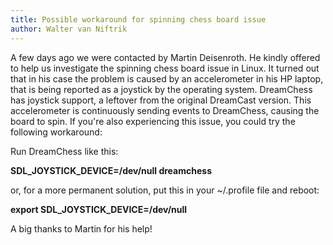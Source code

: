 ```yaml
---
title: Possible workaround for spinning chess board issue
author: Walter van Niftrik
---
```

A few days ago we were contacted by Martin Deisenroth. He kindly offered to help us investigate the spinning chess board issue in Linux. It turned out that in his case the problem is caused by an accelerometer in his HP laptop, that is being reported as a joystick by the operating system. DreamChess has joystick support, a leftover from the original DreamCast version. This accelerometer is continuously sending events to DreamChess, causing the board to spin. If you're also experiencing this issue, you could try the following workaround:

Run DreamChess like this:

**SDL_JOYSTICK_DEVICE=/dev/null dreamchess**

or, for a more permanent solution, put this in your ~/.profile file and reboot:

**export SDL_JOYSTICK_DEVICE=/dev/null**

A big thanks to Martin for his help!
